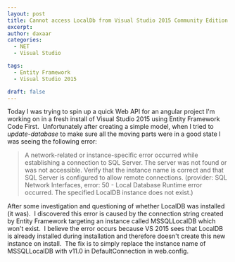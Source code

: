 ```yaml
---
layout: post
title: Cannot access LocalDb from Visual Studio 2015 Community Edition
excerpt: 
author: daxaar
categories:
  - NET
  - Visual Studio

tags:
  - Entity Framework
  - Visual Studio 2015

draft: false
---
```

Today I was trying to spin up a quick Web API for an angular project I'm working on in a fresh install of Visual Studio 2015 using Entity Framework Code First.  Unfortunately after creating a simple model, when I tried to <em>update-database</em> to make sure all the moving parts were in a good state I was seeing the following error:

<blockquote>
<p class="p1">A network-related or instance-specific error occurred while establishing a connection to SQL Server. The server was not found or was not accessible. Verify that the instance name is correct and that SQL Server is configured to allow remote connections. (provider: SQL Network Interfaces, error: 50 - Local Database Runtime error occurred. The specified LocalDB instance does not exist.)</p>
</blockquote>

<p class="p1">After some investigation and questioning of whether LocalDB was installed (it was).  I discovered this error is caused by the connection string created by Entity Framework targeting an instance called MSSQLLocalDB which won't exist.  I believe the error occurs because VS 2015 sees that LocalDB is already installed during installation and therefore doesn't create this new instance on install.  The fix is to simply replace the instance name of MSSQLLocalDB with v11.0 in DefaultConnection in web.config.</p>

<p class="p1"></p>
